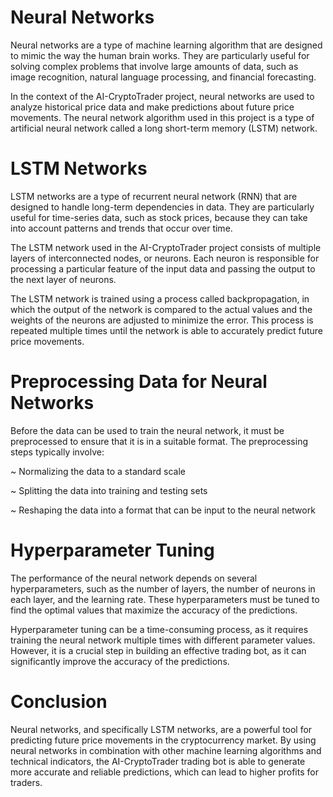 # Neural Networks
Neural networks are a type of machine learning algorithm that are designed to mimic the way the human brain works. They are particularly useful for solving complex problems that involve large amounts of data, such as image recognition, natural language processing, and financial forecasting.

In the context of the AI-CryptoTrader project, neural networks are used to analyze historical price data and make predictions about future price movements. The neural network algorithm used in this project is a type of artificial neural network called a long short-term memory (LSTM) network.

# LSTM Networks
LSTM networks are a type of recurrent neural network (RNN) that are designed to handle long-term dependencies in data. They are particularly useful for time-series data, such as stock prices, because they can take into account patterns and trends that occur over time.

The LSTM network used in the AI-CryptoTrader project consists of multiple layers of interconnected nodes, or neurons. Each neuron is responsible for processing a particular feature of the input data and passing the output to the next layer of neurons.

The LSTM network is trained using a process called backpropagation, in which the output of the network is compared to the actual values and the weights of the neurons are adjusted to minimize the error. This process is repeated multiple times until the network is able to accurately predict future price movements.

# Preprocessing Data for Neural Networks
Before the data can be used to train the neural network, it must be preprocessed to ensure that it is in a suitable format. The preprocessing steps typically involve:

~ Normalizing the data to a standard scale

~ Splitting the data into training and testing sets

~ Reshaping the data into a format that can be input to the neural network
# Hyperparameter Tuning
The performance of the neural network depends on several hyperparameters, such as the number of layers, the number of neurons in each layer, and the learning rate. These hyperparameters must be tuned to find the optimal values that maximize the accuracy of the predictions.

Hyperparameter tuning can be a time-consuming process, as it requires training the neural network multiple times with different parameter values. However, it is a crucial step in building an effective trading bot, as it can significantly improve the accuracy of the predictions.

# Conclusion
Neural networks, and specifically LSTM networks, are a powerful tool for predicting future price movements in the cryptocurrency market. By using neural networks in combination with other machine learning algorithms and technical indicators, the AI-CryptoTrader trading bot is able to generate more accurate and reliable predictions, which can lead to higher profits for traders.
